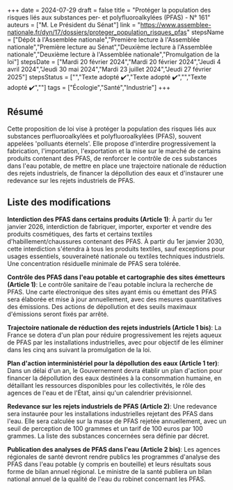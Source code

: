 +++
date = 2024-07-29
draft = false
title = "Protéger la population des risques liés aux substances per- et polyfluoroalkylées (PFAS) - N° 161"
auteurs = ["M. Le Président du Sénat"]
link = "https://www.assemblee-nationale.fr/dyn/17/dossiers/proteger_population_risques_pfas"
stepsName = ["Dépôt à l'Assemblée nationale","Première lecture à l'Assemblée nationale","Première lecture au Sénat","Deuxième lecture à l'Assemblée nationale","Deuxième lecture à l'Assemblée nationale","Promulgation de la loi"]
stepsDate = ["Mardi 20 février 2024","Mardi 20 février 2024","Jeudi 4 avril 2024","Jeudi 30 mai 2024","Mardi 23 juillet 2024","Jeudi 27 février 2025"]
stepsStatus = ["","Texte adopté ✔️","Texte adopté ✔️","","Texte adopté ✔️",""]
tags = ["Écologie","Santé","Industrie"]
+++

## Résumé

Cette proposition de loi vise à protéger la population des risques liés aux substances perfluoroalkylées et polyfluoroalkylées (PFAS), souvent appelées 'polluants éternels'. Elle propose d'interdire progressivement la fabrication, l'importation, l'exportation et la mise sur le marché de certains produits contenant des PFAS, de renforcer le contrôle de ces substances dans l'eau potable, de mettre en place une trajectoire nationale de réduction des rejets industriels, de financer la dépollution des eaux et d'instaurer une redevance sur les rejets industriels de PFAS.

## Liste des modifications

**Interdiction des PFAS dans certains produits (Article 1)**: À partir du 1er janvier 2026, interdiction de fabriquer, importer, exporter et vendre des produits cosmétiques, des farts et certains textiles d'habillement/chaussures contenant des PFAS. À partir du 1er janvier 2030, cette interdiction s'étendra à tous les produits textiles, sauf exceptions pour usages essentiels, souveraineté nationale ou textiles techniques industriels. Une concentration résiduelle minimale de PFAS sera tolérée.

**Contrôle des PFAS dans l'eau potable et cartographie des sites émetteurs (Article 1)**: Le contrôle sanitaire de l'eau potable inclura la recherche de PFAS. Une carte électronique des sites ayant émis ou émettant des PFAS sera élaborée et mise à jour annuellement, avec des mesures quantitatives des émissions. Des actions de dépollution et des seuils maximaux d'émissions seront fixés par arrêté.

**Trajectoire nationale de réduction des rejets industriels (Article 1 bis)**: La France se dotera d'un plan pour réduire progressivement les rejets aqueux de PFAS par les installations industrielles, avec pour objectif de les éliminer dans les cinq ans suivant la promulgation de la loi.

**Plan d'action interministériel pour la dépollution des eaux (Article 1 ter)**: Dans un délai d'un an, le Gouvernement devra établir un plan d'action pour financer la dépollution des eaux destinées à la consommation humaine, en détaillant les ressources disponibles pour les collectivités, le rôle des agences de l'eau et de l'État, ainsi qu'un calendrier prévisionnel.

**Redevance sur les rejets industriels de PFAS (Article 2)**: Une redevance sera instaurée pour les installations industrielles rejetant des PFAS dans l'eau. Elle sera calculée sur la masse de PFAS rejetée annuellement, avec un seuil de perception de 100 grammes et un tarif de 100 euros par 100 grammes. La liste des substances concernées sera définie par décret.

**Publication des analyses de PFAS dans l'eau (Article 2 bis)**: Les agences régionales de santé devront rendre publics les programmes d'analyse des PFAS dans l'eau potable (y compris en bouteille) et leurs résultats sous forme de bilan annuel régional. Le ministre de la santé publiera un bilan national annuel de la qualité de l'eau du robinet concernant les PFAS.
